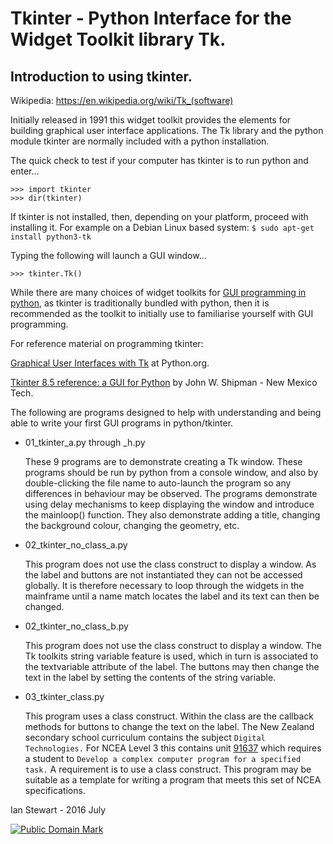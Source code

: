 # Tkinter - Python Interface for the Widget Toolkit library Tk.

## Introduction to using tkinter.

Wikipedia: https://en.wikipedia.org/wiki/Tk_(software)

Initially released in 1991 this widget toolkit provides the elements for building graphical user interface applications. The Tk library and the python module tkinter are normally included with a python installation.
 
The quick check to test if your computer has tkinter is to run python and enter...

```
>>> import tkinter
>>> dir(tkinter)
```

If tkinter is not installed, then, depending on your platform, proceed with installing it. For example on a Debian Linux based system: `$ sudo apt-get install python3-tk`

Typing the following will launch a GUI window...

```
>>> tkinter.Tk()
```


While there are many choices of widget toolkits for [GUI programming in python](https://wiki.python.org/moin/GuiProgramming), as tkinter is traditionally bundled with python, then it is recommended as the toolkit to initially use to familiarise yourself with GUI programming. 
 
For reference material on programming tkinter:

[Graphical User Interfaces with Tk](https://docs.python.org/3/library/tk.html) at  Python.org.

[Tkinter 8.5 reference: a GUI for Python](http://infohost.nmt.edu/tcc/help/pubs/tkinter/web/index.html) by John W. Shipman - New Mexico Tech. 


The following are programs designed to help with understanding and being able to write your first GUI programs in python/tkinter.

* 01_tkinter_a.py through _h.py

    These 9 programs are to demonstrate creating a Tk window. These programs should be run by python from a console window, and also by double-clicking the file name to auto-launch the program so any differences in behaviour may be observed. The programs demonstrate using delay mechanisms to keep displaying the window and introduce the mainloop() function. They also demonstrate adding a title, changing the background colour, changing the geometry, etc.  

* 02_tkinter_no_class_a.py 

    This program does not use the class construct to display a window. As the label and buttons are not instantiated they can not be accessed globally. It is therefore necessary to loop through the widgets in the mainframe until a name match locates the label and its text can then be changed.

* 02_tkinter_no_class_b.py

    This program does not use the class construct to display a window. The Tk toolkits string variable feature is used, which in turn is associated to the textvariable attribute of the label. The buttons may then change the text in the label by setting the contents of the string variable.

* 03_tkinter_class.py

    This program uses a class construct. Within the class are the callback methods for buttons to change the text on the label. The New Zealand secondary school curriculum contains the subject `Digital Technologies.` For NCEA Level 3 this contains unit [91637](www.nzqa.govt.nz/nqfdocs/ncea-resource/achievements/2014/as91637.doc) which requires a student to `Develop a complex computer program for a specified task.` A requirement is to use a class construct. This program may be suitable as a template for writing a program that meets this set of NCEA specifications.


Ian Stewart - 2016 July  
<p xmlns:dct="http://purl.org/dc/terms/">
<a rel="license" href="https://creativecommons.org/publicdomain/zero/1.0/">
<img src="https://licensebuttons.net/p/zero/1.0/88x31.png"
     style="border-style: none;" alt="Public Domain Mark" />
</a>
</p>
